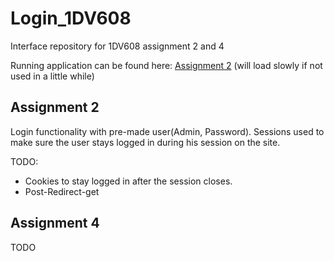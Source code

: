 # Login_1DV608
Interface repository for 1DV608 assignment 2 and 4

Running application can be found here: [Assignment 2](http://phplogin.herokuapp.com/) (will load slowly if not used in a little while)

## Assignment 2
Login functionality with pre-made user(Admin, Password).
Sessions used to make sure the user stays logged in during his session on the site.

TODO: 
- Cookies to stay logged in after the session closes.
- Post-Redirect-get

## Assignment 4
TODO
